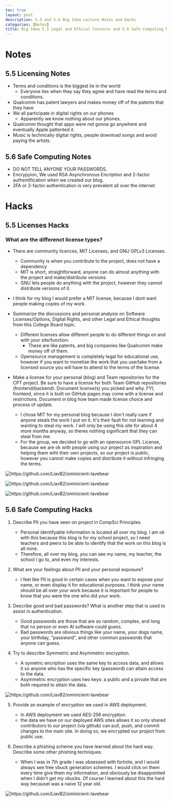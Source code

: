 ```yaml
---
toc: true
layout: post
description: 5.5 and 5.6 Big Idea Lecture Notes and Hacks
categories: [Notes]
title: Big Idea 5.5 Legal and Ethical Concerns and 5.6 Safe Computing Notes and Hacks
---
```

# Notes

## 5.5 Licensing Notes
- Terms and conditions is the biggest lie in the world
    - Everyone lies when they say they agree and have read the terms and conditions.
- Qualcomm has patent lawyers and makes money off of the patents that they have
- We all participate in digital rights on our phones
    - Apparently we know nothing about our phones.
- Qualcomm thought that apps were not gonna go anywhere and eventually Apple pattented it.
- Music is technically digital rights, people download songs and avoid paying the artists.

## 5.6 Safe Computing Notes
- DO NOT TELL ANYONE YOUR PASSWORDS.
- Encrypyion, We used RSA Asynchronous Encription and 2-factor authentification when we created our blog.
- 2FA or 2-factor authentication is very prevalent all over the internet


# Hacks

## 5.5 Licenses Hacks

### What are the differenct license types?
- There are community licences, MIT Licenses, and GNU GPLv3 Licenses.
    - Community is when you contribute to the project, does not have a dependency
    - MIT is short, straightforward, anyone can do almost anything with the project and make/distribute versions
    - GNU lets people do anything with the project, however they cannot distribute versions of it. 
- I think for my blog I would prefer a MIT license, because I dont want people making copies of my work.

- Summarize the discussions and personal analysis on Software Licenses/Options, Digital Rights, and other Legal and Ethical thoughts from this College Board topic.
    - Different licenses allow different people to do different things on and with your site/function.
        - These are like patents, and big companies like Qualcomm make money off of them.
    - Opensource management is completely legal for educational use, however if you want to monetise the work that you use/take from a licensed source you will have to attend to the terms of the license.

- Make a license for your personal (blog) and Team repositories for the CPT project. Be sure to have a license for both Team GitHub repositories (frontend/backend). Document license(s) you picked and why. FYI, frontend, since it is built on GitHub pages may come with a license and restrictions. Document in blog how team made license choice and process of update.
    - I chose MIT for my personal blog because I don't really care if anyone steals the work I put on it. It's their fault for not learning and wanting to steal my work. I will only be using this site for about 4 more months anyway, so theres nothing significant that they can steal from me.
    - For the group, we decided to go with an opensource GPL License, because we are ok with people using our project as inspiration and helping them wiht their own projects, so our project is public, however you cannot make copies and distribute it without infringing the terms.

![]({{site.baseurl}}/images/license.png "https://github.com/LiavB2/ominicient-lavebear") 

![]({{site.baseurl}}/images/MIT.png "https://github.com/LiavB2/ominicient-lavebear") 

![]({{site.baseurl}}/images/MITmd.png "https://github.com/LiavB2/ominicient-lavebear") 




## 5.6 Safe Computing Hacks
1. Describe PII you have seen on project in CompSci Principles.
    - Personal identifyable information is located all over my blog. I am ok with this because this blog is for my school project, so I need teachers and peers to be able to identify that the work on this blog is all mine. 
    - Therefore, all over my blog, you can see my name, my teacher, the school I go to, and even my interests.

2. What are your feelings about PII and your personal exposure?
    - I feel like PII is good in certain cases when you want to expose your name, or even display it for educational purposes. I think your name should be all over your work because it is important for people to know that you were the one who did your work.

3. Describe good and bad passwords? What is another step that is used to assist in authentication.
    - Good passwords are those that are so random, complex, and long that no person or even AI software could guess. 
    - Bad passwords are obvious things like your name, your dogs name, your birthday, "password", and other common passwords that anyone can guess.

4. Try to describe Symmetric and Asymmetric encryption.
    - A symetric encription uses the same key to access data, and allows it so anyone who has the specific key (password) can attain access to the data.
    - Asymmetric encryption uses two keys: a public and a private that are both required to attain the data.

![]({{site.baseurl}}/images/encrypt.png "https://github.com/LiavB2/ominicient-lavebear") 

5. Provide an example of encryption we used in AWS deployment.
    - In AWS deployment we used AES-256 encryption. 
    - the data we have on our deployed AWS sites allows it so only shared contributors to our project (via github) can pull, push, and commit changes to the main site. In doing so, we encrypted our project from public use.

6. Describe a phishing scheme you have learned about the hard way. Describe some other phishing techniques.
    - When I was in 7th grade I was obsessed with fortnite, and I would always see free vbuck generation schemes. I would click on them every time give them my information, and obviously be disappointed when I didn't get my vbucks. Of course I learned about this the hard way becauseI was a naive 12 year old.

![]({{site.baseurl}}/images/vbuck.png "https://github.com/LiavB2/ominicient-lavebear") 
